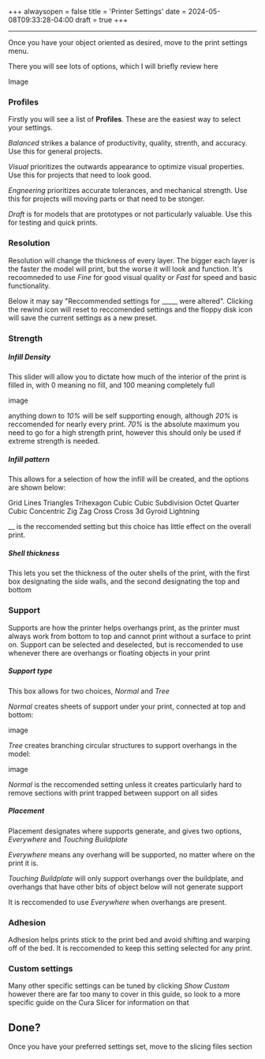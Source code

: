 +++
alwaysopen = false
title = 'Printer Settings'
date = 2024-05-08T09:33:28-04:00
draft = true
+++

---

Once you have your object oriented as desired, move to the print settings menu.

There you will see lots of options, which I will briefly review here 

Image

### Profiles

Firstly you will see a list of **Profiles**. These are the easiest way to select your settings.

*Balanced* strikes a balance of productivity, quality, strenth, and accuracy. Use this for general projects.

*Visual* prioritizes the outwards appearance to optimize visual properties. Use this for projects that need to look good.

*Engneering* prioritizes accurate tolerances, and mechanical strength. Use this for projects will moving parts or that need to be stonger.

*Draft* is for models that are prototypes or not particularly valuable. Use this for testing and quick prints.

### Resolution

Resolution will change the thickness of every layer. The bigger each layer is the faster the model will print, but the worse it will look and function. It's recoomneded to use *Fine* for good visual quality or *Fast* for speed and basic functionality. 

Below it may say "Reccommended settings for _____ were altered". Clicking the rewind icon will reset to reccomended settings and the floppy disk icon will save the current settings as a new preset.

### Strength

##### Infill Density

This slider will allow you to dictate how much of the interior of the print is filled in, with 0 meaning no fill, and 100 meaning completely full

image

anything down to *10%* will be self supporting enough, although *20%* is reccomended for nearly every print. *70%* is the absolute maximum you need to go for a high strength print, however this should only be used if extreme strength is needed.

##### Infill pattern

This allows for a selection of how the infill will be created, and the options are shown below:

Grid
Lines
Triangles
Trihexagon
Cubic
Cubic Subdivision
Octet
Quarter Cubic
Concentric
Zig Zag
Cross
Cross 3d
Gyroid
Lightning

__ is the reccomended setting but this choice has little effect on the overall print.

##### Shell thickness

This lets you set the thickness of the outer shells of the print, with the first box designating the side walls, and the second designating the top and bottom

### Support 

Supports are how the printer helps overhangs print, as the printer must always work from bottom to top and cannot print without a surface to print on. Support can be selected and deselected, but is reccomended to use whenever there are overhangs or floating objects in your print

##### Support type

This box allows for two choices, *Normal* and *Tree*

*Normal* creates sheets of support under your print, connected at top and bottom:

image

*Tree* creates branching circular structures to support overhangs in the model:

image

*Normal* is the reccomended setting unless it creates particularly hard to remove sections with print trapped between support on all sides

##### Placement

Placement designates where supports generate, and gives two options, *Everywhere* and *Touching Buildplate*

*Everywhere* means any overhang will be supported, no matter where on the print it is.

*Touching Buildplate* will only support overhangs over the buildplate, and overhangs that have other bits of object below will not generate support

It is reccomended to use *Everywhere* when overhangs are present.

### Adhesion

Adhesion helps prints stick to the print bed and avoid shifting and warping off of the bed. It is reccomended to keep this setting selected for any print.

### Custom settings

Many other specific settings can be tuned by clicking *Show Custom* however there are far too many to cover in this guide, so look to a more specific guide on the Cura Slicer for information on that

## Done?

Once you have your preferred settings set, move to the slicing files section

